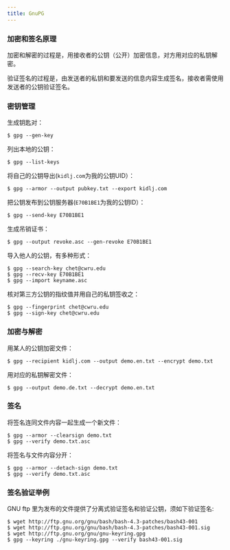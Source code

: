 ```yaml
---
title: GnuPG
---
```



### 加密和签名原理

加密和解密的过程是，用接收者的公钥（公开）加密信息，对方用对应的私钥解密。

验证签名的过程是，由发送者的私钥和要发送的信息内容生成签名，接收者需使用发送者的公钥验证签名。

### 密钥管理

生成钥匙对：

	$ gpg --gen-key

列出本地的公钥：

	$ gpg --list-keys

将自己的公钥导出(`kidlj.com`为我的公钥UID）：

	$ gpg --armor --output pubkey.txt --export kidlj.com

把公钥发布到公钥服务器(`E70B1BE1`为我的公钥ID）：

	$ gpg --send-key E70B1BE1

生成吊销证书：

	$ gpg --output revoke.asc --gen-revoke E70B1BE1

导入他人的公钥，有多种形式：

	$ gpg --search-key chet@cwru.edu
	$ gpg --recv-key E70B1BE1
	$ gpg --import keyname.asc

核对第三方公钥的指纹值并用自己的私钥签收之：

	$ gpg --fingerprint chet@cwru.edu
	$ gpg --sign-key chet@cwru.edu

### 加密与解密

用某人的公钥加密文件：

	$ gpg --recipient kidlj.com --output demo.en.txt --encrypt demo.txt

用对应的私钥解密文件：

	$ gpg --output demo.de.txt --decrypt demo.en.txt

### 签名

将签名连同文件内容一起生成一个新文件：

	$ gpg --armor --clearsign demo.txt
	$ gpg --verify demo.txt.asc

将签名与文件内容分开：

	$ gpg --armor --detach-sign demo.txt
	$ gpg --verify demo.txt.asc

### 签名验证举例

GNU ftp 里为发布的文件提供了分离式验证签名和验证公钥，须如下验证签名:

	$ wget http://ftp.gnu.org/gnu/bash/bash-4.3-patches/bash43-001
	$ wget http://ftp.gnu.org/gnu/bash/bash-4.3-patches/bash43-001.sig
	$ wget http://ftp.gnu.org/gnu/gnu-keyring.gpg
	$ gpg --keyring ./gnu-keyring.gpg --verify bash43-001.sig

